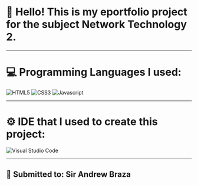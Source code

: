 # 🌻 Hello! This is my eportfolio project for the subject Network Technology 2. 

---

# 💻 Programming Languages I used:
![HTML5](https://img.shields.io/badge/-HTML5-E34F26?logo=html5&logoColor=fff&style=flat)
![CSS3](https://img.shields.io/badge/-CSS3-1572B6?logo=css3&logoColor=fff&style=flat)
![Javascript](https://shields.io/badge/JavaScript-F7DF1E?logo=JavaScript&logoColor=000&style=flat-square)

---

# ⚙️ IDE that I used to create this project:
![Visual Studio Code](https://img.shields.io/badge/Visual%20Studio%20Code-0078d7.svg?style=for-the-badge&logo=visual-studio-code&logoColor=white)

---

## 📝 Submitted to: Sir Andrew Braza
